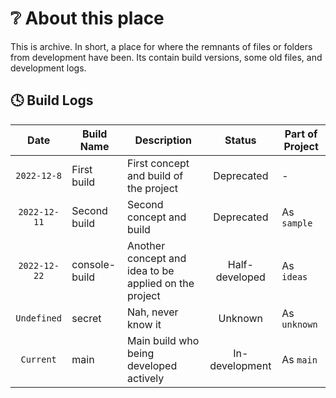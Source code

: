 # ❔ About this place

This is archive. In short, a place for where the remnants of files or folders from development have been. Its contain build versions, some old files, and development logs.

## 🕓 Build Logs

| Date | Build Name | Description | Status | Part of Project
| :--: | -- | -- | :--: | --
| `2022-12-8` | First build | First concept and build of the project | Deprecated | -
| `2022-12-11` | Second build | Second concept and build | Deprecated | As `sample`
| `2022-12-22` | console-build | Another concept and idea to be applied on the project | Half-developed | As `ideas`
| `Undefined` | secret | Nah, never know it | Unknown | As `unknown`
| `Current` | main | Main build who being developed actively | In-development | As `main`
